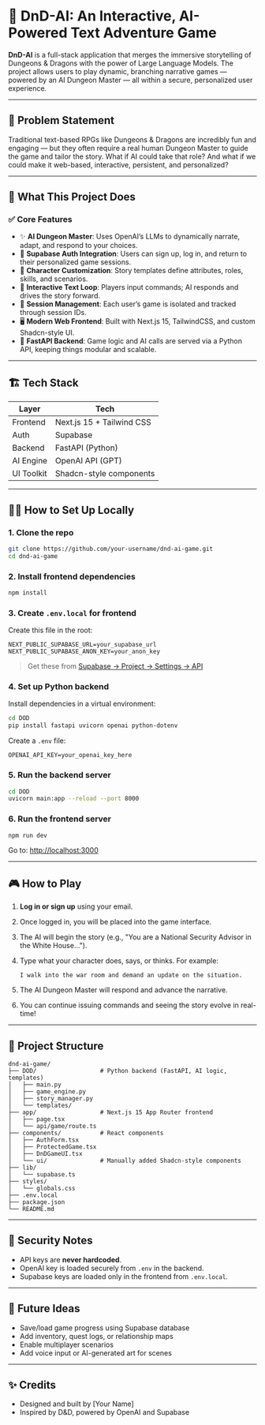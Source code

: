 # 🐉 DnD-AI: An Interactive, AI-Powered Text Adventure Game

**DnD-AI** is a full-stack application that merges the immersive storytelling of Dungeons & Dragons with the power of Large Language Models. The project allows users to play dynamic, branching narrative games — powered by an AI Dungeon Master — all within a secure, personalized user experience.

---

## 🎯 Problem Statement

Traditional text-based RPGs like Dungeons & Dragons are incredibly fun and engaging — but they often require a real human Dungeon Master to guide the game and tailor the story. What if AI could take that role? And what if we could make it web-based, interactive, persistent, and personalized?

---

## 🚀 What This Project Does

### ✅ Core Features

- ✨ **AI Dungeon Master**: Uses OpenAI’s LLMs to dynamically narrate, adapt, and respond to your choices.
- 👤 **Supabase Auth Integration**: Users can sign up, log in, and return to their personalized game sessions.
- 🧠 **Character Customization**: Story templates define attributes, roles, skills, and scenarios.
- 🔁 **Interactive Text Loop**: Players input commands; AI responds and drives the story forward.
- 💾 **Session Management**: Each user’s game is isolated and tracked through session IDs.
- 🖥️ **Modern Web Frontend**: Built with Next.js 15, TailwindCSS, and custom Shadcn-style UI.
- 🔗 **FastAPI Backend**: Game logic and AI calls are served via a Python API, keeping things modular and scalable.

---

## 🏗️ Tech Stack

| Layer       | Tech                        |
|-------------|-----------------------------|
| Frontend    | Next.js 15 + Tailwind CSS   |
| Auth        | Supabase                    |
| Backend     | FastAPI (Python)            |
| AI Engine   | OpenAI API (GPT)            |
| UI Toolkit  | Shadcn-style components     |

---

## 🧑‍💻 How to Set Up Locally

### 1. Clone the repo

```bash
git clone https://github.com/your-username/dnd-ai-game.git
cd dnd-ai-game
```

### 2. Install frontend dependencies

```bash
npm install
```

### 3. Create `.env.local` for frontend

Create this file in the root:

```env
NEXT_PUBLIC_SUPABASE_URL=your_supabase_url
NEXT_PUBLIC_SUPABASE_ANON_KEY=your_anon_key
```

> Get these from [Supabase → Project → Settings → API](https://app.supabase.com)

### 4. Set up Python backend

Install dependencies in a virtual environment:

```bash
cd DOD
pip install fastapi uvicorn openai python-dotenv
```

Create a `.env` file:

```env
OPENAI_API_KEY=your_openai_key_here
```

### 5. Run the backend server

```bash
cd DOD
uvicorn main:app --reload --port 8000
```

### 6. Run the frontend server

```bash
npm run dev
```

Go to: [http://localhost:3000](http://localhost:3000)

---

## 🎮 How to Play

1. **Log in or sign up** using your email.
2. Once logged in, you will be placed into the game interface.
3. The AI will begin the story (e.g., "You are a National Security Advisor in the White House...").
4. Type what your character does, says, or thinks. For example:

   ```
   I walk into the war room and demand an update on the situation.
   ```

5. The AI Dungeon Master will respond and advance the narrative.
6. You can continue issuing commands and seeing the story evolve in real-time!

---

## 📁 Project Structure

```
dnd-ai-game/
├── DOD/                  # Python backend (FastAPI, AI logic, templates)
│   ├── main.py
│   ├── game_engine.py
│   ├── story_manager.py
│   └── templates/
├── app/                  # Next.js 15 App Router frontend
│   ├── page.tsx
│   └── api/game/route.ts
├── components/           # React components
│   ├── AuthForm.tsx
│   ├── ProtectedGame.tsx
│   ├── DnDGameUI.tsx
│   └── ui/               # Manually added Shadcn-style components
├── lib/
│   └── supabase.ts
├── styles/
│   └── globals.css
├── .env.local
├── package.json
└── README.md
```

---

## 🔐 Security Notes

- API keys are **never hardcoded**.
- OpenAI key is loaded securely from `.env` in the backend.
- Supabase keys are loaded only in the frontend from `.env.local`.

---

## 🧠 Future Ideas

- Save/load game progress using Supabase database
- Add inventory, quest logs, or relationship maps
- Enable multiplayer scenarios
- Add voice input or AI-generated art for scenes

---

## ✨ Credits

- Designed and built by [Your Name]
- Inspired by D&D, powered by OpenAI and Supabase
